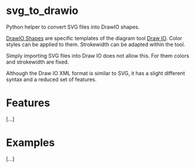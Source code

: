 # svg_to_drawio
Python helper to convert SVG files into DrawIO shapes.

[DrawIO Shapes](https://www.drawio.com/doc/faq/custom-shapes) are specific templates of the diagram tool [Draw IO](https://www.drawio.com/).
Color styles can be applied to them. Strokewidth can be adapted within the tool.

Simply importing SVG files into Draw IO does not allow this. For them colors and strokewidth are fixed.

Although the Draw IO XML format is similar to SVG, it has a slight different syntax and a reduced set of features.

# Features

[...]


# Examples

[...]

